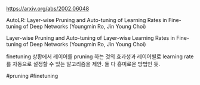 https://arxiv.org/abs/2002.06048

AutoLR: Layer-wise Pruning and Auto-tuning of Learning Rates in
  Fine-tuning of Deep Networks (Youngmin Ro, Jin Young Choi)

Layer-wise Pruning and Auto-tuning of Layer-wise Learning Rates in Fine-tuning of Deep Networks (Youngmin Ro, Jin Young Choi)

finetuning 상황에서 레이어를 pruning 하는 것의 효과성과 레이어별로 learning rate를 자동으로 설정할 수 있는 알고리즘을 제안. 둘 다 흥미로운 방법인 듯.

#pruning #finetuning 